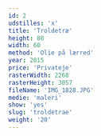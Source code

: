 ```yaml
---
id: 2
udstilles: 'x'
title: 'Troldetræ'
height: 80
width: 60
method: 'Olie på lærred'
year: 2015
price: 'Privateje'
rasterWidth: 2268
rasterHeight: 3057
fileName: 'IMG_1828.JPG'
medie: 'maleri'
show: 'yes'
slug: 'troldetrae'
weight: '20'
---
```

